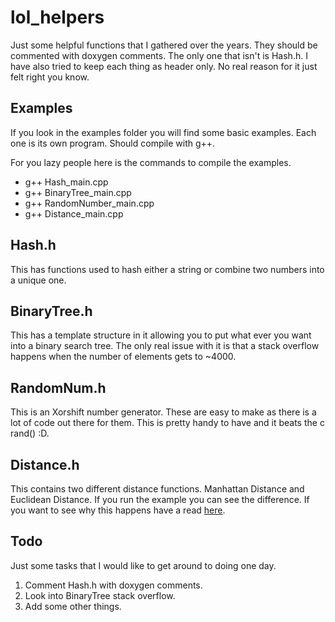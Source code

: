 # lol_helpers

Just some helpful functions that I gathered over the years. They should be commented
with doxygen comments. The only one that isn't is Hash.h. I have also tried to
keep each thing as header only. No real reason for it just felt right you know.

## Examples
If you look in the examples folder you will find some basic examples. Each one is
its own program. Should compile with g++.

For you lazy people here is the commands to compile the examples.

* g++ Hash_main.cpp
* g++ BinaryTree_main.cpp
* g++ RandomNumber_main.cpp
* g++ Distance_main.cpp

## Hash.h
This has functions used to hash either a string or combine two numbers into a unique one.

## BinaryTree.h
This has a template structure in it allowing you to put what ever you want into
 a binary search tree. The only real issue with it is that a stack overflow
  happens when the number of elements gets to ~4000.

## RandomNum.h
This is an Xorshift number generator. These are easy to make as there is a lot of
 code out there for them. This is pretty handy to have and it beats the c rand() :D.

## Distance.h
This contains two different distance functions. Manhattan Distance and Euclidean
Distance. If you run the example you can see the difference. If you want to see
why this happens have a read [here](https://lyfat.wordpress.com/2012/05/22/euclidean-vs-chebyshev-vs-manhattan-distance/).

## Todo
Just some tasks that I would like to get around to doing one day.

1. Comment Hash.h with doxygen comments.
2. Look into BinaryTree stack overflow.
3. Add some other things.
